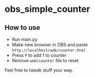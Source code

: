 # obs_simple_counter

## How to use

* Run main.py
* Make new browser in OBS and paste `http://localhost/web/counter.html`
* Press `P` to add 1 to counter
* Remove `web/counter` file to reset

Feel free to tweak stuff your way.
